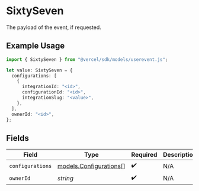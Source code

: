 # SixtySeven

The payload of the event, if requested.

## Example Usage

```typescript
import { SixtySeven } from "@vercel/sdk/models/userevent.js";

let value: SixtySeven = {
  configurations: [
    {
      integrationId: "<id>",
      configurationId: "<id>",
      integrationSlug: "<value>",
    },
  ],
  ownerId: "<id>",
};
```

## Fields

| Field                                                  | Type                                                   | Required                                               | Description                                            |
| ------------------------------------------------------ | ------------------------------------------------------ | ------------------------------------------------------ | ------------------------------------------------------ |
| `configurations`                                       | [models.Configurations](../models/configurations.md)[] | :heavy_check_mark:                                     | N/A                                                    |
| `ownerId`                                              | *string*                                               | :heavy_check_mark:                                     | N/A                                                    |